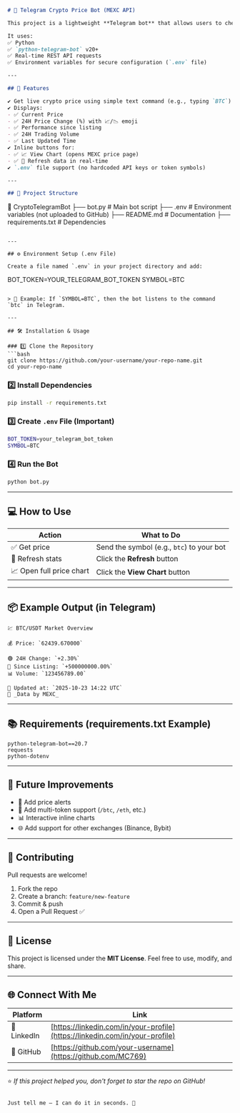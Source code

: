 
```markdown
# 🚀 Telegram Crypto Price Bot (MEXC API)

This project is a lightweight **Telegram bot** that allows users to check real-time cryptocurrency prices, 24-hour change, trading volume, and performance since listing — powered by the **MEXC Exchange API**.

It uses:
✅ Python  
✅ `python-telegram-bot` v20+  
✅ Real-time REST API requests  
✅ Environment variables for secure configuration (`.env` file)

---

## 🧠 Features

✔ Get live crypto price using simple text command (e.g., typing `BTC`)  
✔ Displays:
- ✅ Current Price  
- ✅ 24H Price Change (%) with 📈/📉 emoji  
- ✅ Performance since listing  
- ✅ 24H Trading Volume  
- ✅ Last Updated Time  
✔ Inline buttons for:
- ✅ 📈 View Chart (opens MEXC price page)  
- ✅ 🔄 Refresh data in real-time  
✔ `.env` file support (no hardcoded API keys or token symbols)

---

## 📁 Project Structure

```

📂 CryptoTelegramBot
├── bot.py               # Main bot script
├── .env                 # Environment variables (not uploaded to GitHub)
├── README.md            # Documentation
├── requirements.txt     # Dependencies

```

---

## ⚙️ Environment Setup (.env File)

Create a file named `.env` in your project directory and add:

```

BOT_TOKEN=YOUR_TELEGRAM_BOT_TOKEN
SYMBOL=BTC

````

> 📌 Example: If `SYMBOL=BTC`, then the bot listens to the command `btc` in Telegram.

---

## 🛠 Installation & Usage

### 1️⃣ Clone the Repository
```bash
git clone https://github.com/your-username/your-repo-name.git
cd your-repo-name
````

### 2️⃣ Install Dependencies

```bash
pip install -r requirements.txt
```

### 3️⃣ Create `.env` File (Important)

```bash
BOT_TOKEN=your_telegram_bot_token
SYMBOL=BTC
```

### 4️⃣ Run the Bot

```bash
python bot.py
```

---

## 💻 How to Use

| Action                   | What to Do                                |
| ------------------------ | ----------------------------------------- |
| ✅ Get price              | Send the symbol (e.g., `btc`) to your bot |
| 🔄 Refresh stats         | Click the **Refresh** button              |
| 📈 Open full price chart | Click the **View Chart** button           |

---

## 📦 Example Output (in Telegram)

```
💹 BTC/USDT Market Overview

💰 Price: `62439.670000`

🟢 24H Change: `+2.30%`
🔺 Since Listing: `+500000000.00%`
📊 Volume: `123456789.00`

📅 Updated at: `2025-10-23 14:22 UTC`
🧠 _Data by MEXC_
```

---

## 📚 Requirements (requirements.txt Example)

```
python-telegram-bot==20.7
requests
python-dotenv
```

---

## 🧠 Future Improvements

* 🔔 Add price alerts
* 🧾 Add multi-token support (`/btc`, `/eth`, etc.)
* 📊 Interactive inline charts
* 🌐 Add support for other exchanges (Binance, Bybit)

---

## 🤝 Contributing

Pull requests are welcome!

1. Fork the repo
2. Create a branch: `feature/new-feature`
3. Commit & push
4. Open a Pull Request ✅

---

## 📜 License

This project is licensed under the **MIT License**.
Feel free to use, modify, and share.

---

## 🌐 Connect With Me

| Platform    | Link                                                                         |
| ----------- | ---------------------------------------------------------------------------- |
| 💼 LinkedIn | [https://linkedin.com/in/your-profile](https://linkedin.com/in/your-profile) |
| 🐙 GitHub   | [https://github.com/your-username](https://github.com/MC769)         |

---

⭐ *If this project helped you, don't forget to star the repo on GitHub!*

```

Just tell me — I can do it in seconds. 🚀
```
